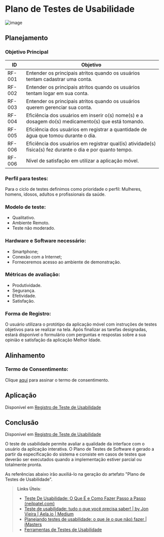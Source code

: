# Plano de Testes de Usabilidade
![image](https://user-images.githubusercontent.com/100734910/227314741-1b62b06a-0929-4cf9-a8e3-47364c4bc894.png)


## Planejamento

### Objetivo Principal

|ID    | Objetivo | 
|------|-----------------------------------------|
|RF-001| Entender os principais atritos quando os usuários tentam cadastrar uma conta. |
|RF-002| Entender os principais atritos quando os usuários tentam logar em sua conta. |
|RF-003| Entender os principais atritos quando os usuários querem gerenciar sua conta. |
|RF-004| Eficiência dos usuários em inserir o(s) nome(s) e a dosagem do(s) medicamento(s) que está tomando. |
|RF-005| Eficiência dos usuários em registrar a quantidade de água que tomou durante o dia. |
|RF-006| Eficiência dos usuários em registrar qual(is) atividade(s) física(s) fez durante o dia e por quanto tempo.  |
|RF-006| Nível de satisfação em utilizar a aplicação móvel.  |

### Perfil para testes:

Para o ciclo de testes definimos como prioridade o perfil: Mulheres, homens, idosos, adultos e profissionais da saúde. 

### Modelo de teste:

* Qualitativo.  <br>
* Ambiente Remoto. <br>
* Teste não moderado. <br>

### Hardware e Software necessário:

* Smartphone;
* Conexão com a Internet;
* Forneceremos acesso ao ambiente de demonstração.

### Métricas de avaliação:

* Produtividade.
* Segurança.
* Efetividade.
* Satisfação.

### Forma de Registro:

O usuário utilizara o protótipo da aplicação móvel com instruções de testes objetivos para se realizar na tela.  Após finalizar as tarefas designadas, estará disponível o formulário com perguntas e respostas sobre a sua opinião e satisfação da aplicação Melhor Idade.


## Alinhamento

### Termo de Consentimento:

Clique <a href="https://sgapucminasbr-my.sharepoint.com/:w:/g/personal/1382262_sga_pucminas_br/EQd5QlLdkR1AmOhUklwh2dABA87qtn2KEaswhYTP4d6nAQ?e=3OKrwm">aqui</a> para assinar o termo de consentimento.


## Aplicação

Disponível em <a href="https://github.com/ICEI-PUC-Minas-PMV-ADS/pmv-ads-2023-1-e3-proj-mov-t4-melhor-idade/blob/main/docs/11-Registro%20de%20Testes%20de%20Usabilidade.md">  Registro de Teste de Usabilidade</a>


## Conclusão

Disponível em <a href="https://github.com/ICEI-PUC-Minas-PMV-ADS/pmv-ads-2023-1-e3-proj-mov-t4-melhor-idade/blob/main/docs/11-Registro%20de%20Testes%20de%20Usabilidade.md"> Registro de Teste de Usabilidade</a>







O teste de usabilidade permite avaliar a qualidade da interface com o usuário da aplicação interativa. O Plano de Testes de Software é gerado a partir da especificação do sistema e consiste em casos de testes que deverão ser executados quando a implementação estiver parcial ou totalmente pronta.

As referências abaixo irão auxiliá-lo na geração do artefato "Plano de Testes de Usabilidade".

> **Links Úteis**:
> - [Teste De Usabilidade: O Que É e Como Fazer Passo a Passo (neilpatel.com)](https://neilpatel.com/br/blog/teste-de-usabilidade/)
> - [Teste de usabilidade: tudo o que você precisa saber! | by Jon Vieira | Aela.io | Medium](https://medium.com/aela/teste-de-usabilidade-o-que-voc%C3%AA-precisa-saber-39a36343d9a6/)
> - [Planejando testes de usabilidade: o que (e o que não) fazer | iMasters](https://imasters.com.br/design-ux/planejando-testes-de-usabilidade-o-que-e-o-que-nao-fazer/)
> - [Ferramentas de Testes de Usabilidade](https://www.usability.gov/how-to-and-tools/resources/templates.html)
